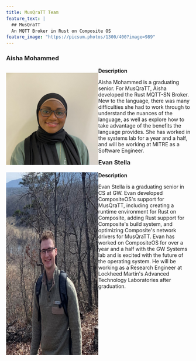 ```yaml
--- 
title: MusQraTT Team
feature_text: |
  ## MusQraTT
  An MQTT Broker in Rust on Composite OS
feature_image: "https://picsum.photos/1300/400?image=989"
---
```


### Aisha Mohammed
<div class="row">
  <div class="column" style="float: left; width: 50%;">
    <!-- Picture -->
    <p>
    <img src = 'assets/logos/aisha.png' alt="Aisha's image">
    <!-- ![image description](/assets/logos/aisha.png) -->
    </p>
  </div>
  <div class="column" style="float: left; width: 50%;">
    <!-- Description -->
    <strong>Description</strong><br>
    <p>Aisha Mohammed is a graduating senior. For MusQraTT, Aisha developed the Rust MQTT-SN Broker. New to the language, there was many difficulties she had to work through to understand the nuances of the language, as well as explore how to take advantage of the benefits the language provides. She has worked in the systems lab for a year and a half, and will be working at MITRE as a Software Engineer.
    </p>
  </div>
</div>

### Evan Stella
<div class="row">
  <div class="column" style="float: left; width: 50%;">
    <img src = '/assets/logos/evan.jpg' alt="Evan's image" width="400" height="500">
  </div>
  <div class="column" style="float: left; width: 50%;">
    <!-- Description -->
    <strong>Description</strong>
    <p>Evan Stella is a graduating senior in CS at GW. Evan developed CompositeOS's support for MusQraTT, including creating a runtime environment for Rust on Composite, adding Rust support for Composite's build system, and optimizing Composite's network drivers for MusQraTT. Evan has worked on CompositeOS for over a year and a half with the GW Systems lab and is excited with the future of the operating system. He will be working as a Research Engineer at Lockheed Martin's Advanced Technology Laboratories after graduation.
    </p>
  </div>
</div>
